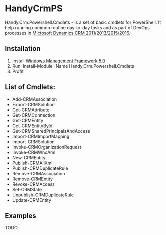 # HandyCrmPS

Handy.Crm.Powershell.Cmdlets - is a set of basic cmdlets for PowerShell. It help running common routine day-to-day tasks and as part of DevOps processes in [Mictosoft Dynamics CRM 2011/2013/2015/2016](https://www.microsoft.com/dynamics/).


## Installation

1. Install [Windows Management Framework 5.0](https://www.microsoft.com/en-us/download/details.aspx?id=50395)
2. Run: Install-Module -Name Handy.Crm.Powershell.Cmdlets
3. Profit


## List of Cmdlets:
* Add-CRMAssociation
* Export-CRMSolution
* Get-CRMAttribute
* Get-CRMConnection
* Get-CRMEntity
* Get-CRMEntityById
* Get-CRMSharedPrincipalsAndAccess
* Import-CRMImportMapping
* Import-CRMSolution
* Invoke-CRMOrganizationRequest
* Invoke-CRMWhoAmI
* New-CRMEntity
* Publish-CRMAllXml
* Publish-CRMDuplicateRule
* Remove-CRMAssociation
* Remove-CRMEntity
* Revoke-CRMAccess
* Set-CRMState
* Unpublish-CRMDuplicateRule
* Update-CRMEntity


## Examples

TODO
